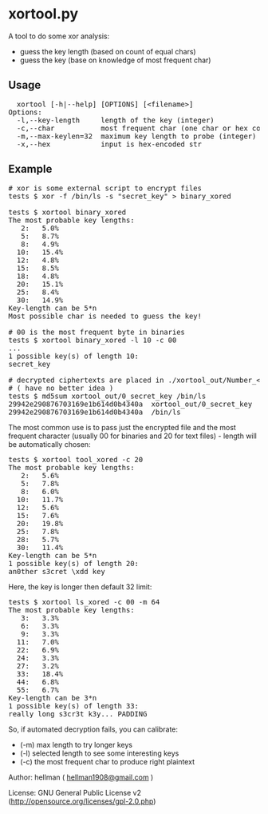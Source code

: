 xortool.py
====================

A tool to do some xor analysis:

  - guess the key length (based on count of equal chars)
  - guess the key (base on knowledge of most frequent char)

Usage
---------------------

<pre>
  xortool [-h|--help] [OPTIONS] [&lt;filename&gt;]
Options:
  -l,--key-length     length of the key (integer)
  -c,--char           most frequent char (one char or hex code)
  -m,--max-keylen=32  maximum key length to probe (integer)
  -x,--hex            input is hex-encoded str
</pre>

Example
---------------------

<pre>
# xor is some external script to encrypt files
tests $ xor -f /bin/ls -s "secret_key" > binary_xored

tests $ xortool binary_xored
The most probable key lengths:
   2:   5.0%
   5:   8.7%
   8:   4.9%
  10:   15.4%
  12:   4.8%
  15:   8.5%
  18:   4.8%
  20:   15.1%
  25:   8.4%
  30:   14.9%
Key-length can be 5*n
Most possible char is needed to guess the key!

# 00 is the most frequent byte in binaries
tests $ xortool binary_xored -l 10 -c 00
...
1 possible key(s) of length 10:
secret_key

# decrypted ciphertexts are placed in ./xortool_out/Number_&lt;key repr&gt;
# ( have no better idea )
tests $ md5sum xortool_out/0_secret_key /bin/ls
29942e290876703169e1b614d0b4340a  xortool_out/0_secret_key
29942e290876703169e1b614d0b4340a  /bin/ls
</pre>

The most common use is to pass just the encrypted file and the most frequent character (usually 00 for binaries and 20 for text files) - length will be automatically chosen:

<pre>
tests $ xortool tool_xored -c 20
The most probable key lengths:
   2:   5.6%
   5:   7.8%
   8:   6.0%
  10:   11.7%
  12:   5.6%
  15:   7.6%
  20:   19.8%
  25:   7.8%
  28:   5.7%
  30:   11.4%
Key-length can be 5*n
1 possible key(s) of length 20:
an0ther s3cret \xdd key
</pre>

Here, the key is longer then default 32 limit:

<pre>
tests $ xortool ls_xored -c 00 -m 64
The most probable key lengths:
   3:   3.3%
   6:   3.3%
   9:   3.3%
  11:   7.0%
  22:   6.9%
  24:   3.3%
  27:   3.2%
  33:   18.4%
  44:   6.8%
  55:   6.7%
Key-length can be 3*n
1 possible key(s) of length 33:
really long s3cr3t k3y... PADDING
</pre>

So, if automated decryption fails, you can calibrate:

- (-m) max length to try longer keys
- (-l) selected length to see some interesting keys
- (-c) the most frequent char to produce right plaintext

Author: hellman ( hellman1908@gmail.com )

License: GNU General Public License v2 (http://opensource.org/licenses/gpl-2.0.php)
